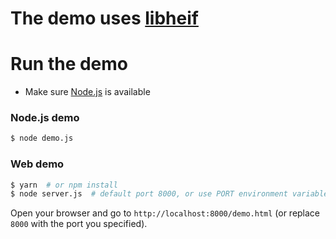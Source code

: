 # The demo uses [libheif](https://github.com/strukturag/libheif/blob/gh-pages/libheif.js)

# Run the demo

- Make sure [Node.js](https://nodejs.org/en/) is available


### Node.js demo

```bash
$ node demo.js
```


### Web demo

```bash
$ yarn  # or npm install
$ node server.js  # default port 8000, or use PORT environment variable to specify a different port.
```

Open your browser and go to `http://localhost:8000/demo.html` (or replace `8000` with the port you specified).
